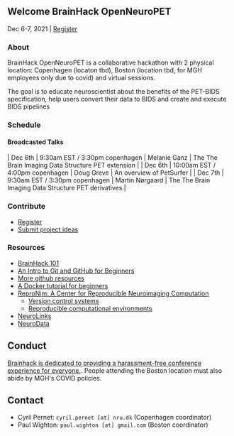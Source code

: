 ## Welcome BrainHack OpenNeuroPET

Dec 6-7, 2021 | [Register](https://forms.gle/M9QMk2dtguJLmFJB7)

### About

BrainHack OpenNeuroPET is a collaborative hackathon with 2 physical location: Copenhagen (locaton tbd), Boston (location tbd, for MGH employees only due to covid) and virtual sessions.

The goal is to educate neuroscientist about the benefits of the PET-BIDS specification, help users convert their data to BIDS and create and execute BIDS pipelines

### Schedule

#### Broadcasted Talks

| Dec 6th | 9:30am EST / 3:30pm copenhagen | Melanie Ganz | The The Brain Imaging Data Structure PET extension |
| Dec 6th | 10:00am EST / 4:00pm copenhagen | Doug Greve | An overview of PetSurfer |
| Dec 7th | 9:30am EST / 3:30pm copenhagen | Martin Nørgaard | The The Brain Imaging Data Structure PET derivatives |

### Contribute

- [Register](https://goo.gl/de4J2P)
- [Submit project ideas](https://github.com/openneuropet/outreach/issues/new?assignees=&labels=&template=brainhack-.md&title=%5BBrainHack%5D)

### Resources

- [BrainHack 101](https://brainhack101.github.io)
- [An Intro to Git and GitHub for Beginners](https://product.hubspot.com/blog/git-and-github-tutorial-for-beginners)
- [More github resources](https://guides.github.com/)
- [A Docker tutorial for beginners](https://docker-curriculum.com/)
- [ReproNim: A Center for Reproducible Neuroimaging Computation](http://www.reproducibleimaging.org/#training)
  - [Version control systems](http://www.reproducibleimaging.org/module-reproducible-basics/02-vcs/)
  - [Reproducible computational environments](http://www.reproducibleimaging.org/module-dataprocessing/04-containers/)
- [NeuroLinks](https://brainhack101.github.io/neurolinks/)
- [NeuroData](https://neurodata.io/)

## Conduct

[Brainhack is dedicated to providing a harassment-free conference experience for everyone.](https://brainhack.org/code-of-conduct.html).  People attending the Boston location must also abide by MGH's COVID policies.

## Contact

- Cyril Pernet: `cyril.pernet [at] nru.dk` (Copenhagen coordinator)
- Paul Wighton: `paul.wighton [at] gmail.com` (Boston coordinator)
